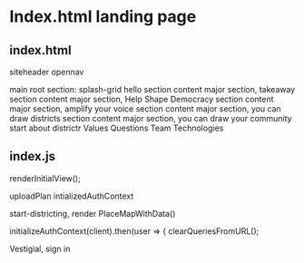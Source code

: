 # Index.html landing page

## index.html

siteheader
opennav

main root
section: splash-grid hello
section content major section, takeaway
section content major section, Help Shape Democracy
section content major section, amplify your voice
section content major section, you can draw districts
section content major section, you can draw your community
start
about districtr
Values
Questions
Team
Technologies

## index.js

renderInitialView();

uploadPlan
intializedAuthContext

start-districting, 
render PlaceMapWithData()

initializeAuthContext(client).then(user => {
    clearQueriesFromURL();

Vestigial, sign in